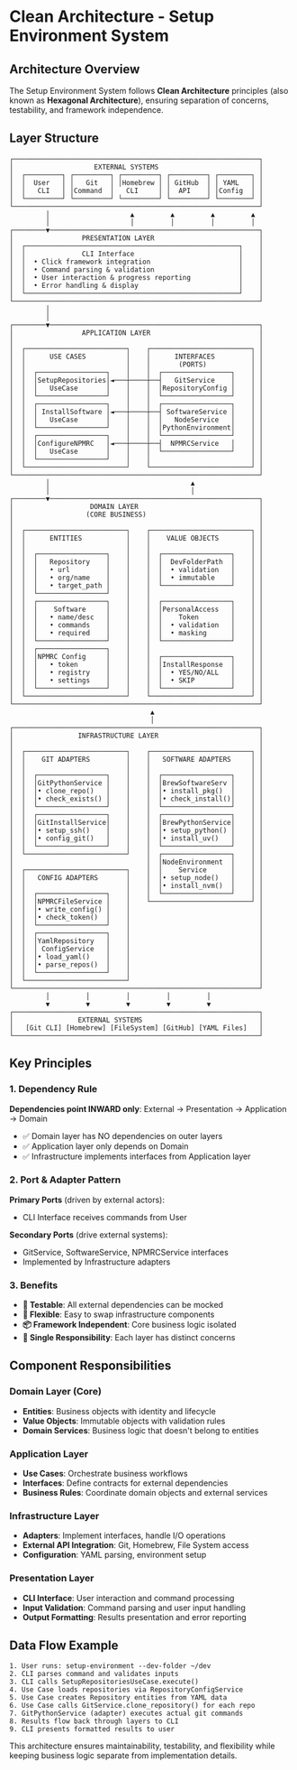 # Clean Architecture - Setup Environment System

## Architecture Overview

The Setup Environment System follows **Clean Architecture** principles (also known as **Hexagonal Architecture**), ensuring separation of concerns, testability, and framework independence.

## Layer Structure

```
┌─────────────────────────────────────────────────────────────┐
│                    EXTERNAL SYSTEMS                         │
│  ┌─────────┐ ┌─────────┐ ┌─────────┐ ┌─────────┐ ┌────────┐ │
│  │  User   │ │   Git   │ │Homebrew │ │ GitHub  │ │ YAML   │ │  
│  │   CLI   │ │Command  │   CLI     │ │  API    │ │Config  │ │
│  └─────────┘ └─────────┘ └─────────┘ └─────────┘ └────────┘ │
└─────────────────────────────────────────────────────────────┘
         │                    ▲         ▲         ▲         ▲
         │                    │         │         │         │
┌────────▼────────────────────────────────────────────────────┐
│                 PRESENTATION LAYER                          │
│  ┌─────────────────────────────────────────────────────┐    │
│  │              CLI Interface                          │    │
│  │  • Click framework integration                      │    │
│  │  • Command parsing & validation                     │    │
│  │  • User interaction & progress reporting            │    │
│  │  • Error handling & display                         │    │
│  └─────────────────────────────────────────────────────┘    │
└─────────────────────────────────────────────────────────────┘
         │
         │
┌────────▼────────────────────────────────────────────────────┐
│                 APPLICATION LAYER                           │
│                                                             │
│  ┌─────────────────────────┐    ┌─────────────────────────┐ │
│  │      USE CASES          │    │      INTERFACES         │ │
│  │                         │    │       (PORTS)           │ │
│  │  ┌─────────────────┐    │    │  ┌─────────────────┐    │ │
│  │  │SetupRepositories│◄───┼────┼──┤   GitService    │    │ │
│  │  │   UseCase       │    │    │  │RepositoryConfig │    │ │
│  │  └─────────────────┘    │    │  └─────────────────┘    │ │
│  │  ┌─────────────────┐    │    │  ┌─────────────────┐    │ │
│  │  │ InstallSoftware │◄───┼────┼──┤ SoftwareService │    │ │
│  │  │   UseCase       │    │    │  │   NodeService   │    │ │
│  │  └─────────────────┘    │    │  │PythonEnvironment│    │ │
│  │  ┌─────────────────┐    │    │  └─────────────────┘    │ │
│  │  │ConfigureNPMRC   │◄───┼────┼──┤  NPMRCService   │    │ │
│  │  │   UseCase       │    │    │  └─────────────────┘    │ │
│  │  └─────────────────┘    │    │                         │ │
│  └─────────────────────────┘    └─────────────────────────┘ │
└─────────────────────────────────────────────────────────────┘
         │                                   ▲
         │                                   │
┌────────▼────────────────────────────────────────────────────┐
│                   DOMAIN LAYER                              │
│                  (CORE BUSINESS)                            │
│                                                             │
│  ┌─────────────────────────┐    ┌─────────────────────────┐ │
│  │      ENTITIES           │    │    VALUE OBJECTS        │ │
│  │                         │    │                         │ │
│  │  ┌─────────────────┐    │    │  ┌─────────────────┐    │ │
│  │  │   Repository    │    │    │  │  DevFolderPath  │    │ │
│  │  │   • url         │    │    │  │  • validation   │    │ │
│  │  │   • org/name    │    │    │  │  • immutable    │    │ │
│  │  │   • target_path │    │    │  └─────────────────┘    │ │
│  │  └─────────────────┘    │    │                         │ │
│  │  ┌─────────────────┐    │    │  ┌─────────────────┐    │ │
│  │  │    Software     │    │    │  │PersonalAccess   │    │ │
│  │  │   • name/desc   │    │    │  │    Token        │    │ │
│  │  │   • commands    │    │    │  │  • validation   │    │ │
│  │  │   • required    │    │    │  │  • masking      │    │ │
│  │  └─────────────────┘    │    │  └─────────────────┘    │ │
│  │  ┌─────────────────┐    │    │                         │ │
│  │  │NPMRC Config     │    │    │  ┌─────────────────┐    │ │
│  │  │   • token       │    │    │  │InstallResponse  │    │ │
│  │  │   • registry    │    │    │  │  • YES/NO/ALL   │    │ │
│  │  │   • settings    │    │    │  │  • SKIP         │    │ │
│  │  └─────────────────┘    │    │  └─────────────────┘    │ │
│  └─────────────────────────┘    └─────────────────────────┘ │
└─────────────────────────────────────────────────────────────┘
                                   ▲
                                   │
┌─────────────────────────────────────────────────────────────┐
│                INFRASTRUCTURE LAYER                         │
│                                                             │
│  ┌─────────────────────────┐    ┌─────────────────────────┐ │
│  │    GIT ADAPTERS         │    │   SOFTWARE ADAPTERS     │ │
│  │                         │    │                         │ │
│  │  ┌─────────────────┐    │    │  ┌─────────────────┐    │ │
│  │  │GitPythonService │    │    │  │BrewSoftwareServ │    │ │
│  │  │• clone_repo()   │    │    │  │• install_pkg()  │    │ │
│  │  │• check_exists() │    │    │  │• check_install()│    │ │
│  │  └─────────────────┘    │    │  └─────────────────┘    │ │
│  │  ┌─────────────────┐    │    │  ┌─────────────────┐    │ │
│  │  │GitInstallService│    │    │  │BrewPythonService│    │ │
│  │  │• setup_ssh()    │    │    │  │• setup_python() │    │ │
│  │  │• config_git()   │    │    │  │• install_uv()   │    │ │
│  │  └─────────────────┘    │    │  └─────────────────┘    │ │
│  └─────────────────────────┘    │  ┌─────────────────┐    │ │
│                                 │  │NodeEnvironment  │    │ │
│  ┌─────────────────────────┐    │  │    Service      │    │ │
│  │   CONFIG ADAPTERS       │    │  │• setup_node()   │    │ │
│  │                         │    │  │• install_nvm()  │    │ │
│  │  ┌─────────────────┐    │    │  └─────────────────┘    │ │
│  │  │NPMRCFileService │    │    └─────────────────────────┘ │
│  │  │• write_config() │    │                                │
│  │  │• check_token()  │    │                                │
│  │  └─────────────────┘    │                                │
│  │  ┌─────────────────┐    │                                │
│  │  │YamlRepository   │    │                                │
│  │  │ ConfigService   │    │                                │
│  │  │• load_yaml()    │    │                                │
│  │  │• parse_repos()  │    │                                │
│  │  └─────────────────┘    │                                │
│  └─────────────────────────┘                                │
└─────────────────────────────────────────────────────────────┘
         │         │         │         │         │
         ▼         ▼         ▼         ▼         ▼
┌─────────────────────────────────────────────────────────────┐
│                EXTERNAL SYSTEMS                             │
│   [Git CLI] [Homebrew] [FileSystem] [GitHub] [YAML Files]   │
└─────────────────────────────────────────────────────────────┘
```

## Key Principles

### 1. Dependency Rule
**Dependencies point INWARD only**: External → Presentation → Application → Domain

- ✅ Domain layer has NO dependencies on outer layers
- ✅ Application layer only depends on Domain
- ✅ Infrastructure implements interfaces from Application layer

### 2. Port & Adapter Pattern

**Primary Ports** (driven by external actors):
- CLI Interface receives commands from User

**Secondary Ports** (drive external systems):
- GitService, SoftwareService, NPMRCService interfaces
- Implemented by Infrastructure adapters

### 3. Benefits

- **🧪 Testable**: All external dependencies can be mocked
- **🔧 Flexible**: Easy to swap infrastructure components
- **📦 Framework Independent**: Core business logic isolated
- **🎯 Single Responsibility**: Each layer has distinct concerns

## Component Responsibilities

### Domain Layer (Core)
- **Entities**: Business objects with identity and lifecycle
- **Value Objects**: Immutable objects with validation rules
- **Domain Services**: Business logic that doesn't belong to entities

### Application Layer
- **Use Cases**: Orchestrate business workflows
- **Interfaces**: Define contracts for external dependencies
- **Business Rules**: Coordinate domain objects and external services

### Infrastructure Layer
- **Adapters**: Implement interfaces, handle I/O operations
- **External API Integration**: Git, Homebrew, File System access
- **Configuration**: YAML parsing, environment setup

### Presentation Layer
- **CLI Interface**: User interaction and command processing
- **Input Validation**: Command parsing and user input handling
- **Output Formatting**: Results presentation and error reporting

## Data Flow Example

```
1. User runs: setup-environment --dev-folder ~/dev
2. CLI parses command and validates inputs
3. CLI calls SetupRepositoriesUseCase.execute()
4. Use Case loads repositories via RepositoryConfigService
5. Use Case creates Repository entities from YAML data
6. Use Case calls GitService.clone_repository() for each repo
7. GitPythonService (adapter) executes actual git commands
8. Results flow back through layers to CLI
9. CLI presents formatted results to user
```

This architecture ensures maintainability, testability, and flexibility while keeping business logic separate from implementation details.
